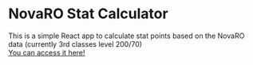 # NovaRO Stat Calculator

This is a simple React app to calculate stat points based on the NovaRO data (currently 3rd classes level 200/70)<br/>
[You can access it here!](https://vitorwdson.github.io/NovaRO-Stat-Calculator/build/)